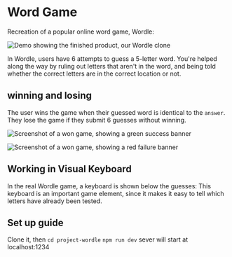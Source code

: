 # Word Game

Recreation of a popular online word game, Wordle:

![Demo showing the finished product, our Wordle clone](docs/wordle-demo.gif)

In Wordle, users have 6 attempts to guess a 5-letter word. You're helped along the way by ruling out letters that aren't in the word, and being told whether the correct letters are in the correct location or not.

## winning and losing

The user wins the game when their guessed word is identical to the `answer`. They lose the game if they submit 6 guesses without winning.

![Screenshot of a won game, showing a green success banner](docs/happy-banner.png)


![Screenshot of a won game, showing a red failure banner](docs/sad-banner.png)


## Working in Visual Keyboard

In the real Wordle game, a keyboard is shown below the guesses:
This keyboard is an important game element, since it makes it easy to tell which letters have already been tested.

## Set up guide
Clone it, then 
`cd project-wordle`
`npm run dev`
sever will start at localhost:1234